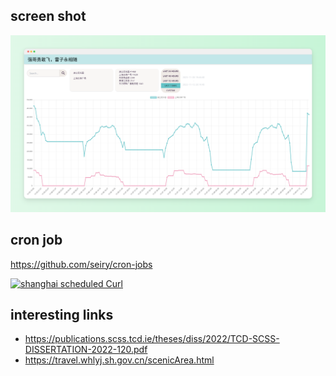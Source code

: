 ## screen shot

![screen shot](./img/screenshot.png)

## cron job

https://github.com/seiry/cron-jobs

[![shanghai scheduled Curl](https://github.com/seiry/cron-jobs/actions/workflows/shanghai-curl.yml/badge.svg)](https://github.com/seiry/cron-jobs/actions/workflows/shanghai-curl.yml)

## interesting links

- https://publications.scss.tcd.ie/theses/diss/2022/TCD-SCSS-DISSERTATION-2022-120.pdf
- https://travel.whlyj.sh.gov.cn/scenicArea.html
